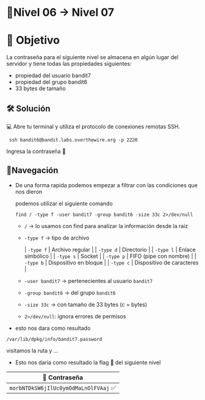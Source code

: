 # 🧩Nivel 06 → Nivel 07

# 🎯 Objetivo

La contraseña para el siguiente nivel se almacena en algún lugar del servidor y tiene todas las propiedades siguientes:

- propiedad del usuario bandit7
- propiedad del grupo bandit6
- 33 bytes de tamaño

## 🛠️ Solución

💻 Abre tu terminal y utiliza el protocolo de conexiones remotas SSH.

```
 ssh bandit6@bandit.labs.overthewire.org -p 2220
```

Ingresa la contraseña 🚩

## 🧭Navegación

- De una forma rapida podemos empezar a filtrar con las condiciones que nos dieron
    
    podemos utilizar el siguiente comando 
    
    ```visual-basic
    find / -type f -user bandit7 -group bandit6 -size 33c 2>/dev/null
    ```
    
    - `/` → lo usamos con find para analizar la información desde la raiz
    - `-type f` → tipo de archivo
        
        | `-type f` | Archivo regular |
        | `-type d` | Directorio |
        | `-type l` | Enlace simbólico |
        | `-type s` | Socket |
        | `-type p` | FIFO (pipe con nombre) |
        | `-type b` | Dispositivo en bloque |
        | `-type c` | Dispositivo de caracteres |
      
    - `-user bandit7` → pertenecientes al usuario `bandit7`
    - `-group bandit6` → del grupo `bandit6`
    - `-size 33c` → con tamaño de 33 bytes (c = bytes)
    - `2>/dev/null`: ignora errores de permisos
- esto nos dara como resultado

`/var/lib/dpkg/info/bandit7.password`

visitamos la ruta y …

- Esto nos daria como resultado la flag 🚩 del siguiente nivel
<div align="center">

| 🔐 Contraseña |
|:-------------:|
| `morbNTDkSW6jIlUc0ymOdMaLnOlFVAaj` ✅ |

</div>
